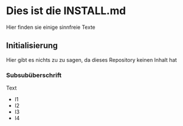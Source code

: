 # Dies ist die INSTALL.md

Hier finden sie einige sinnfreie Texte

## Initialisierung

Hier gibt es nichts zu zu sagen, da dieses Repository keinen Inhalt hat

### Subsubüberschrift

Text

* l1
* l2
* l3
* l4
